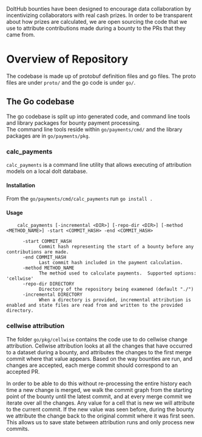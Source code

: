 DoltHub bounties have been designed to encourage data collaboration by incentivizing collaborators with real cash prizes.
In order to be transparent about how prizes are calculated, we are open sourcing the code that we use to attribute 
contributions made during a bounty to the PRs that they came from.

# Overview of Repository

The codebase is made up of protobuf definition files and go files.  The proto files are under `proto/` and the go code is
under `go/`.

## The Go codebase

The go codebase is split up into generated code, and command line tools and library packages for bounty payment processing.  
The command line tools reside within `go/payments/cmd/` and the library packages are in `go/payments/pkg`.

### calc_payments

`calc_payments` is a command line utility that allows executing of attribution models on a local dolt database.

#### Installation

From the `go/payments/cmd/calc_payments` run `go install .`

#### Usage

```
	calc_payments [-incremental <DIR>] [-repo-dir <DIR>] [-method <METHOD_NAME>] -start <COMMIT_HASH> -end <COMMIT_HASH> 

      -start COMMIT_HASH
            Commit hash representing the start of a bounty before any contributions are made.
      -end COMMIT_HASH
            Last commit hash included in the payment calculation.
      -method METHOD_NAME
            The method used to calculate payments.  Supported options: 'cellwise'
      -repo-dir DIRECTORY
            Directory of the repository being examened (default "./")
      -incremental DIRECTORY
            When a directory is provided, incremental attribution is enabled and state files are read from and written to the provided directory.
``` 

### cellwise attribution

The folder `go/pkg/cellwise` contains the code use to do cellwise change attribution.  Cellwise attribution looks at all
the changes that have occurred to a dataset during a bounty, and attributes the changes to the first merge commit where
that value appears.  Based on the way bounties are run, and changes are accepted, each merge commit should correspond to
an accepted PR.

In order to be able to do this without re-processing the entire history each time a new change is merged, we walk the 
commit graph from the starting point of the bounty until the latest commit, and at every merge commit we iterate over
all the changes.  Any value for a cell that is new we will attribute to the current commit.  If the new value was seen
before, during the bounty we attribute the change back to the original commit where it was first seen.  This allows us
to save state between attribution runs and only process new commits.
